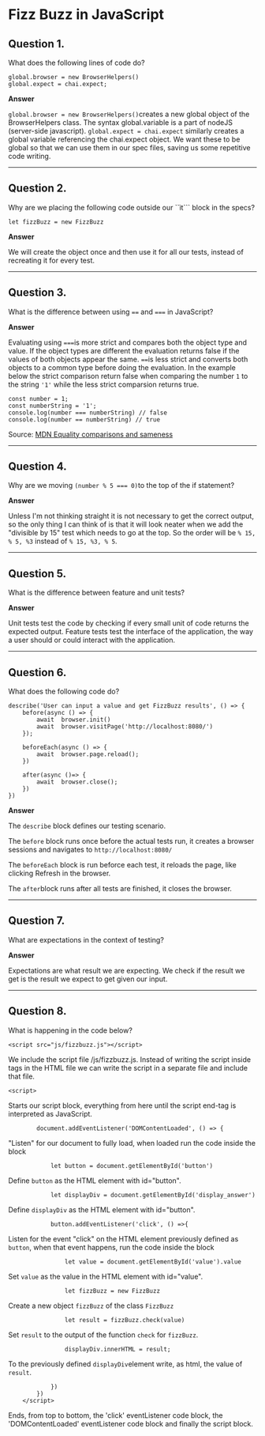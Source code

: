 # Fizz Buzz in JavaScript

## Question 1.
What does the following lines of code do?
```
global.browser = new BrowserHelpers()
global.expect = chai.expect;
```
**Answer**

```global.browser = new BrowserHelpers()```creates a new global object of the BrowserHelpers class. The syntax global.variable is a part of nodeJS (server-side javascript).
```global.expect = chai.expect``` similarly creates a global variable referencing the chai.expect object.
We want these to be global so that we can use them in our spec files, saving us some repetitive code writing.

------

## Question 2.
Why are we placing the following code outside our ``ìt``` block in the specs?
```
let fizzBuzz = new FizzBuzz
```
**Answer**

We will create the object once and then use it for all our tests, instead of recreating it for every test.

------

## Question 3.
What is the difference between using ```==``` and ```===``` in JavaScript?

**Answer**

Evaluating using ```===```is more strict and compares both the object type and value. If the object types are different the evaluation returns false if the values of both objects appear the same.
```==```is less strict and converts both objects to a common type before doing the evaluation.
In the example below the strict comparison return false when comparing the number ```1``` to the string ```'1'``` while the less strict comparsion returns true.
````
const number = 1;
const numberString = '1';
console.log(number === numberString) // false
console.log(number == numberString) // true
````
Source: [MDN Equality comparisons and sameness](https://developer.mozilla.org/en-US/docs/Web/JavaScript/Equality_comparisons_and_sameness)

----

## Question 4.
Why are we moving ```(number % 5 === 0)```to the top of the if statement?

**Answer**

Unless I'm not thinking straight it is not necessary to get the correct output, so the only thing I can think of is that it will look neater when we add the "divisible by 15" test which needs to go at the top. So the order will be ```% 15, % 5, %3``` instead of ```% 15, %3, % 5```.

----

## Question 5.
What is the difference between feature and unit tests?

**Answer**

Unit tests test the code by checking if every small unit of code returns the expected output.
Feature tests test the interface of the application, the way a user should or could interact with the application.

----

## Question 6.
What does the following code do?
```
describe('User can input a value and get FizzBuzz results', () => {
    before(async () => {
        await  browser.init()
        await  browser.visitPage('http://localhost:8080/')
    });

    beforeEach(async () => {
        await  browser.page.reload();
    })

    after(async ()=> {
        await  browser.close();
    })
})
```
**Answer**

The ```describe``` block defines our testing scenario.

The ```before``` block runs once before the actual tests run, it creates a browser sessions and navigates to ```http://localhost:8080/```

The ```beforeEach``` block is run beforce each test, it reloads the page, like clicking Refresh in the browser.

The ```after```block runs after all tests are finished, it closes the browser.

----

## Question 7.
What are expectations in the context of testing?

**Answer**

Expectations are what result we are expecting. We check if the result we get is the result we expect to get given our input.

----

## Question 8. 
What is happening in the code below?

```
<script src="js/fizzbuzz.js"></script>
```

We include the script file /js/fizzbuzz.js. Instead of writing the script inside <script></script> tags in the HTML file we can write the script in a separate file and include that file.

```
<script>
```
Starts our script block, everything from here until the script end-tag is interpreted as JavaScript.
```
        document.addEventListener('DOMContentLoaded', () => {
```
"Listen" for our document to fully load, when loaded run the code inside the block
```
            let button = document.getElementById('button')
```
Define ```button``` as the HTML element with id="button".
```
            let displayDiv = document.getElementById('display_answer')
```
Define ```displayDiv``` as the HTML element with id="button".
```
            button.addEventListener('click', () =>{
```
Listen for the event "click" on the HTML element previously defined as ```button```, when that event happens, run the code inside the block
```
                let value = document.getElementById('value').value
````
Set ```value``` as the value in the HTML element with id="value".
```
                let fizzBuzz = new FizzBuzz
```
Create a new object ```fizzBuzz``` of the class ```FizzBuzz```
```
                let result = fizzBuzz.check(value)
````
Set ```result``` to the output of the function ```check``` for ```fizzBuzz```.
```
                displayDiv.innerHTML = result;
````
To the previously defined ```displayDiv```element write, as html, the value of ```result```.
```
            })
        })
    </script>
```
Ends, from top to bottom, the 'click' eventListener code block, the 'DOMContentLoaded' eventListener code block and finally the script block.
